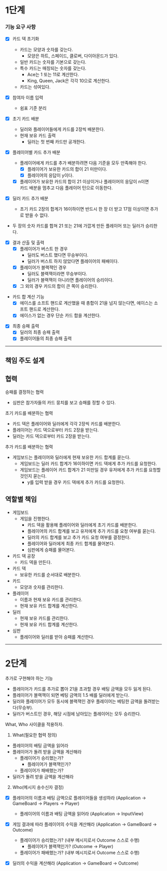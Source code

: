 # 1단계
### 기능 요구 사항

- [x] 카드 덱 초기화
  - 카드는 모양과 숫자를 갖는다.
    - 모양은 하트, 스페이드, 클로버, 다이아몬드가 있다.
  - 일반 카드는 숫자를 기본으로 갖는다.
  - 특수 카드는 매칭되는 숫자를 갖는다.
    - Ace는 1 또는 11로 계산한다.
    - King, Queen, Jack은 각각 10으로 계산한다.
  - 카드는 섞여있다.

- [x] 참여자 이름 입력
  - 쉼표 기준 분리

- [x] 초기 카드 배분
  - 딜러와 플레이어들에게 카드를 2장씩 배분한다.
  - 현재 보유 카드 출력
    - 딜러는 첫 번째 카드만 공개한다.

- [x] 플레이어별 카드 추가 배분<br>
  - 플레이어에게 카드를 추가 배분하려면 다음 기준을 모두 만족해야 한다.
    - [x] 플레이어가 보유한 카드의 합이 21 미만이다.
    - [x] 플레이어의 응답이 y이다.
  - [x] 플레이어가 보유한 카드의 합이 21 이상이거나 플레이어의 응답이 n이면<br>
    카드 배분을 멈추고 다음 플레이어 턴으로 이동한다.

- [x] 딜러 카드 추가 배분
  - 초기 카드 2장의 합계가 16이하이면 반드시 한 장 더 받고 17점 이상이면 추가로 받을 수 없다.

- 두 장의 숫자 카드를 합쳐 21 또는 21에 가깝게 만든 플레이어 또는 딜러가 승리한다.
- [x] 결과 산출 및 출력
  - [x] 플레이어가 버스트 한 경우
    - 딜러도 버스트 했다면 무승부이다.
    - 딜러가 버스트 하지 않았다면 플레이어의 패배이다.
  - [x] 플레이어가 블랙잭인 경우
    - 딜러도 블랙잭이라면 무승부이다.
    - 딜러가 블랙잭이 아니라면 플레이어의 승리이다.
  - [x] 그 외의 경우 카드의 합이 큰 쪽이 승리한다.

- 카드 합 계산 기능
  - [x] 에이스를 소프트 핸드로 계산했을 때 총합이 21을 넘지 않는다면, 에이스는 소프트 핸드로 계산한다.
  - [x] 에이스가 없는 경우 단순 카드 합을 계산한다.

- [x] 최종 승패 출력
  - [x] 딜러의 최종 승패 출력
  - [x] 플레이어들의 최종 승패 출력

*** 
## 책임 주도 설계

## 협력
승패를 결정하는 협력
- 심판은 참가자들의 카드 뭉치를 보고 승패를 정할 수 있다.

초기 카드를 배분하는 협력
- 카드 덱은 플레이어와 딜러에게 각각 2장씩 카드를 배분한다.
- 플레이어는 카드 덱으로부터 카드 2장을 받는다.
- 딜러는 카드 덱으로부터 카드 2장을 받는다.

추가 카드를 배분하는 협력
- 게임보드는 플레이어와 딜러에게 현재 보유한 카드 합계를 묻는다.
  - 게임보드는 딜러 카드 합계가 16이하이면 카드 덱에게 추가 카드를 요청한다.
  - 게임보드는 플레이어 카드 합계가 21 미만일 경우 유저에게 추가 카드를 요청할 것인지 묻는다.
    - y를 입력 받을 경우 카드 덱에게 추가 카드를 요청한다.

## 역할별 책임
- 게임보드
  - 게임을 진행한다.
    - 카드 덱을 활용해 플레이어와 딜러에게 초기 카드를 배분한다.
    - 플레이어의 카드 합계를 보고 유저에게 추가 카드를 요청 여부를 묻는다.
    - 딜러의 카드 합계를 보고 추가 카드 요청 여부를 결정한다.
    - 플레이어와 딜러에게 최종 카드 합계를 물어본다.
    - 심판에게 승패를 물어본다.
- 카드 덱 공장
  - 카드 덱을 만든다.
- 카드 덱
  - 보유한 카드를 순서대로 배분한다.
- 카드
  - 모양과 숫자를 관리한다.
- 플레이어
  - 이름과 현재 보유 카드를 관리한다.
  - 현재 보유 카드 합계를 계산한다.
- 딜러
  - 현재 보유 카드를 관리한다.
  - 현재 보유 카드 합계를 계산한다.
- 심판
  - 플레이어와 딜러를 받아 승패를 계산한다.

***
# 2단계

추가로 구현해야 하는 기능
- 플레이어가 카드를 추가로 뽑아 21을 초과할 경우 배팅 금액을 모두 잃게 된다.
- 플레이어가 블랙잭이 되면 베팅 금액의 1.5 배를 딜러에게 받는다.
- 딜러와 플레이어가 모두 동시에 블랙잭인 경우 플레이어는 베팅한 금액을 돌려받는다(무승부).
- 딜러가 버스트인 경우, 해당 시점에 남아있는 플레이어는 모두 승리한다.

What, Who 사이클을 적용하자.
1. What(필요한 협력 정의)
- 플레이어의 배팅 금액을 읽어라
- 플레이어가 돌려 받을 금액을 계산해라
  - 플레이어가 승리했는가?
    - 플레이어가 블랙잭인가?
  - 플레이어가 패배했는가?
- 딜러가 돌려 받을 금액을 계산해라

2. Who(메시지 송수신자 결정)
- [x] 플레이어의 이름과 배팅 금액으로 플레이어들을 생성하라 (Application -> GameBoard -> Players -> Player)
  - 플레이어의 이름과 배팅 금액을 읽어라 (Application -> InputView)
- [x] 게임 결과에 따라 플레이어의 수익을 계산해라 (Application -> GameBoard -> Outcome)
  - 플레이어가 승리했는가? (내부 메시지로서 Outcome 스스로 수행)
    - 플레이어가 블랙잭인가? (Outcome -> Player)
  - 플레이어가 패배했는가? (내부 메시지로서 Outcome 스스로 수행)
- [x] 딜러의 수익을 계산해라 (Application -> GameBoard -> Outcome)

